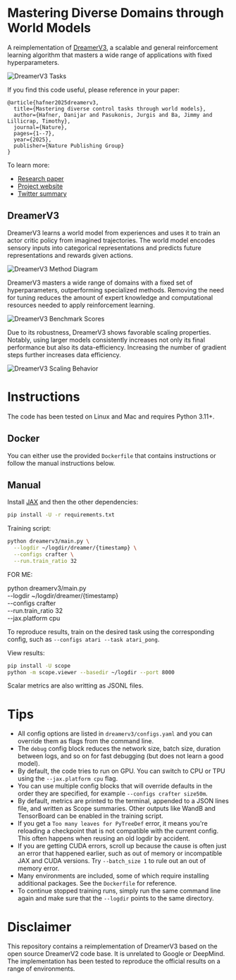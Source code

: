 # Mastering Diverse Domains through World Models

A reimplementation of [DreamerV3][paper], a scalable and general reinforcement
learning algorithm that masters a wide range of applications with fixed
hyperparameters.

![DreamerV3 Tasks](https://user-images.githubusercontent.com/2111293/217647148-cbc522e2-61ad-4553-8e14-1ecdc8d9438b.gif)

If you find this code useful, please reference in your paper:

```
@article{hafner2025dreamerv3,
  title={Mastering diverse control tasks through world models},
  author={Hafner, Danijar and Pasukonis, Jurgis and Ba, Jimmy and Lillicrap, Timothy},
  journal={Nature},
  pages={1--7},
  year={2025},
  publisher={Nature Publishing Group}
}
```

To learn more:

- [Research paper][paper]
- [Project website][website]
- [Twitter summary][tweet]

## DreamerV3

DreamerV3 learns a world model from experiences and uses it to train an actor
critic policy from imagined trajectories. The world model encodes sensory
inputs into categorical representations and predicts future representations and
rewards given actions.

![DreamerV3 Method Diagram](https://user-images.githubusercontent.com/2111293/217355673-4abc0ce5-1a4b-4366-a08d-64754289d659.png)

DreamerV3 masters a wide range of domains with a fixed set of hyperparameters,
outperforming specialized methods. Removing the need for tuning reduces the
amount of expert knowledge and computational resources needed to apply
reinforcement learning.

![DreamerV3 Benchmark Scores](https://github.com/danijar/dreamerv3/assets/2111293/0fe8f1cf-6970-41ea-9efc-e2e2477e7861)

Due to its robustness, DreamerV3 shows favorable scaling properties. Notably,
using larger models consistently increases not only its final performance but
also its data-efficiency. Increasing the number of gradient steps further
increases data efficiency.

![DreamerV3 Scaling Behavior](https://user-images.githubusercontent.com/2111293/217356063-0cf06b17-89f0-4d5f-85a9-b583438c98dd.png)

# Instructions

The code has been tested on Linux and Mac and requires Python 3.11+.

## Docker

You can either use the provided `Dockerfile` that contains instructions or
follow the manual instructions below.

## Manual

Install [JAX][jax] and then the other dependencies:

```sh
pip install -U -r requirements.txt
```

Training script:

```sh
python dreamerv3/main.py \
  --logdir ~/logdir/dreamer/{timestamp} \
  --configs crafter \
  --run.train_ratio 32
```

FOR ME:

python dreamerv3/main.py \
  --logdir ~/logdir/dreamer/{timestamp} \
  --configs crafter \
  --run.train_ratio 32 \
  --jax.platform cpu

To reproduce results, train on the desired task using the corresponding config,
such as `--configs atari --task atari_pong`.

View results:

```sh
pip install -U scope
python -m scope.viewer --basedir ~/logdir --port 8000
```

Scalar metrics are also writting as JSONL files.

# Tips

- All config options are listed in `dreamerv3/configs.yaml` and you can
  override them as flags from the command line.
- The `debug` config block reduces the network size, batch size, duration
  between logs, and so on for fast debugging (but does not learn a good model).
- By default, the code tries to run on GPU. You can switch to CPU or TPU using
  the `--jax.platform cpu` flag.
- You can use multiple config blocks that will override defaults in the
  order they are specified, for example `--configs crafter size50m`.
- By default, metrics are printed to the terminal, appended to a JSON lines
  file, and written as Scope summaries. Other outputs like WandB and
  TensorBoard can be enabled in the training script.
- If you get a `Too many leaves for PyTreeDef` error, it means you're
  reloading a checkpoint that is not compatible with the current config. This
  often happens when reusing an old logdir by accident.
- If you are getting CUDA errors, scroll up because the cause is often just an
  error that happened earlier, such as out of memory or incompatible JAX and
  CUDA versions. Try `--batch_size 1` to rule out an out of memory error.
- Many environments are included, some of which require installing additional
  packages. See the `Dockerfile` for reference.
- To continue stopped training runs, simply run the same command line again and
  make sure that the `--logdir` points to the same directory.

# Disclaimer

This repository contains a reimplementation of DreamerV3 based on the open
source DreamerV2 code base. It is unrelated to Google or DeepMind. The
implementation has been tested to reproduce the official results on a range of
environments.

[jax]: https://github.com/google/jax#pip-installation-gpu-cuda
[paper]: https://arxiv.org/pdf/2301.04104
[website]: https://danijar.com/dreamerv3
[tweet]: https://twitter.com/danijarh/status/1613161946223677441
